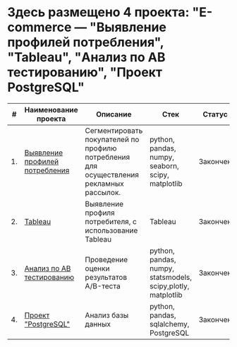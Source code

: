 # Здесь размещено 4 проекта: "E-commerce — "Выявление профилей потребления", "Tableau", "Анализ по АВ тестированию", "Проект PostgreSQL"

| #    | Наименование проекта                | Описание                                                     | Стек                                                         |  Статус
| ---- | ------------------------------------------------------------ | ------------------------------------------------------------ | ------------------------------------------------------------ | --- 
| 1.   | [Выявление профилей потребления](https://github.com/igor-bl77/My_projects/blob/master/E-commerce%20—%20Выявление%20профилей%20потребления.ipynb) | Сегментировать покупателей по профилю потребления для осуществления рекламных рассылок. | python, pandas, numpy, seaborn, scipy, matplotlib       | Закончен
| 2.   | [Tableau](https://github.com/igor-bl77/My_projects/blob/master/tableau.ipynb) | Выявление профиля потребителя, с использование Tableau |  Tableau | Закончен
| 3.   | [Анализ по АВ тестированию](https://github.com/igor-bl77/My_projects/blob/master/analisis_of_AB_testing.ipynb) | Проведение оценки результатов A/B-теста  | python, pandas, numpy, statsmodels, scipy,plotly, matplotlib | Закончен
| 4.   | [Проект "PostgreSQL"](https://github.com/igor-bl77/My_projects/blob/master/sql.ipynb) |  Анализ базы данных  | python, pandas, sqlalchemy, PostgreSQL | Закончен 
